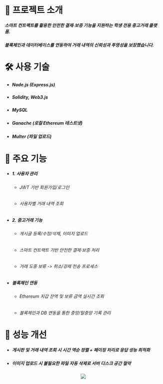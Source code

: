 # 📝 프로젝트 소개
##### 스마트 컨트랙트를 활용한 안전한 결제·보증 기능을 지원하는 학생 전용 중고거래 플랫폼.
##### 블록체인과 데이터베이스를 연동하여 거래 내역의 신뢰성과 투명성을 보장했습니다.

# 🛠️ 사용 기술
+ ##### Node.js (Express.js)
+ ##### Solidity, Web3.js
+ ##### MySQL
+ ##### Ganache (로컬 Ethereum 테스트넷)
+ ##### Multer (파일 업로드)

# 🚀 주요 기능
+ ##### 1. 사용자 관리
    + ###### JWT 기반 회원가입/로그인
    + ###### 사용자별 거래 내역 조회
+ ##### 2. 중고거래 기능
    + ###### 게시글 등록/수정/삭제, 이미지 업로드
    + ###### 스마트 컨트랙트 기반 안전한 결제·보증 처리
    + ###### 거래 도중 보류 -> 취소/강제 전송 프로세스
+ ##### 블록체인 연동
    + ###### Ethereum 지갑 잔액 및 보류 금액 실시간 조회
    + ###### 블록체인과 DB 연동을 통한 중앙/탈중앙 기록 관리

# 🎯 성능 개선
+ ##### 게시판 및 거래 내역 조회 시 시간 역순 정렬 + 페이징 처리로 응답 성능 최적화
+ ##### 이미지 업로드 시 불필요한 파일 자동 삭제로 서버 디스크 공간 절약

<p align="center">
    <img src="https://github.com/user-attachments/assets/d3e2a6c1-eb1f-41c2-9a74-725a54ca6dc5">
</p>
